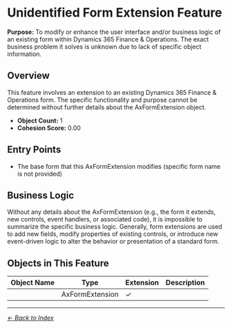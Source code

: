 # Unidentified Form Extension Feature

**Purpose:** To modify or enhance the user interface and/or business logic of an existing form within Dynamics 365 Finance & Operations. The exact business problem it solves is unknown due to lack of specific object information.

## Overview

This feature involves an extension to an existing Dynamics 365 Finance & Operations form. The specific functionality and purpose cannot be determined without further details about the AxFormExtension object.

- **Object Count:** 1
- **Cohesion Score:** 0.00

## Entry Points

- The base form that this AxFormExtension modifies (specific form name is not provided)

## Business Logic

Without any details about the AxFormExtension (e.g., the form it extends, new controls, event handlers, or associated code), it is impossible to summarize the specific business logic. Generally, form extensions are used to add new fields, modify properties of existing controls, or introduce new event-driven logic to alter the behavior or presentation of a standard form.

## Objects in This Feature

| Object Name | Type | Extension | Description |
|-------------|------|-----------|-------------|
| [](Objects/Unnamed.md) | AxFormExtension | ✓ |  |

---

*[← Back to Index](../../index.md)*
